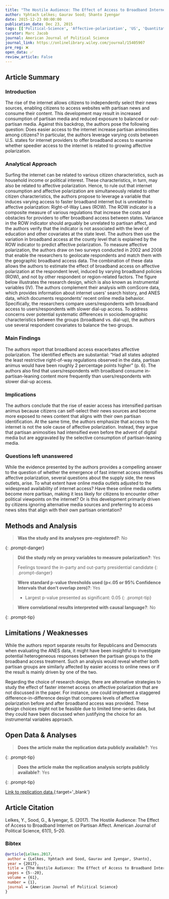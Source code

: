 ```yaml
---
title: "The Hostile Audience: The Effect of Access to Broadband Internet on Partisan Affect"
author: Yphtach Lelkes; Gaurav Sood; Shanto Iyengar
date: 2015-12-23 00:00:00
publication_date: Dec 23, 2015
tags: [['Political-Science', 'Affective-polarization', 'US', 'Quantitative', 'Descriptive', 'Causal', 'ANES']]
curator: Marc Jacob
journal: American Journal of Political Science
journal_link: https://onlinelibrary.wiley.com/journal/15405907
pre_reg: ❌
open_data: ✅
review_article: False
---
```


## Article Summary

### Introduction
The rise of the internet allows citizens to independently select their news sources, enabling citizens to access websites with partisan news and consume their content. This development may result in increased consumption of partisan media and reduced exposure to balanced or out-partisan media. Against this backdrop, the authors pose the following question: Does easier access to the internet increase partisan animosities among citizens? In particular, the authors leverage varying costs between U.S. states for internet providers to offer broadband access to examine whether speedier access to the internet is related to growing affective polarization.

### Analytical Approach
Surfing the internet can be related to various citizen characteristics, such as household income or political interest. These characteristics, in turn, may also be related to affective polarization. Hence, to rule out that internet consumption and affective polarization are simultaneously related to other citizen characteristics, the authors propose to leverage a variable that induces varying access to faster broadband internet but is unrelated to affective polarization: Right-of-Way Laws (ROW). The ROW indicator is a composite measure of various regulations that increase the costs and obstacles for providers to offer broadband access between states. Variance in the ROW indicator should arguably be unrelated to partisan affect, and the authors verify that the indicator is not associated with the level of education and other covariates at the state level.
The authors then use the variation in broadband access at the county level that is explained by the ROW indicator to predict affective polarization. To measure affective polarization, the authors draw on two surveys conducted in 2002 and 2008 that enable the researchers to geolocate respondents and match them with the geographic broadband access data. The combination of these data allows the authors to estimate the effect of broadband access on affective polarization at the respondent level, induced by varying broadband policies (ROW), and not by other respondent or region-related factors. The figure below illustrates the research design, which is also known as instrumental variables (IV).
The authors complement their analysis with comScore data, which provides information about internet users' search history, and ANES data, which documents respondents’ recent online media behavior. Specifically, the researchers compare users/respondents with broadband access to users/respondents with slower dial-up access. To address concerns over potential systematic differences in sociodemographic characteristics between the groups (broadband vs. dial-up), the authors use several respondent covariates to balance the two groups.

### Main Findings
The authors report that broadband access exacerbates affective polarization. The identified effects are substantial: “Had all states adopted the least restrictive right-of-way regulations observed in the data, partisan animus would have been roughly 2 percentage points higher” (p. 6). The authors also find that users/respondents with broadband consume in-partisan-leaning content more frequently than users/respondents with slower dial-up access.

### Implications
The authors conclude that the rise of easier access has intensified partisan animus because citizens can self-select their news sources and become more exposed to news content that aligns with their own partisan identification. At the same time, the authors emphasize that access to the internet is not the sole cause of affective polarization. Instead, they argue that partisan animosities had intensified even before the advent of digital media but are aggravated by the selective consumption of partisan-leaning media.

### Questions left unanswered
While the evidence presented by the authors provides a compelling answer to the question of whether the emergence of fast internet access intensifies affective polarization, several questions about the supply side, the news outlets, arise. To what extent have online media outlets adjusted to the widespread availability of internet access? Have these online media outlets become more partisan, making it less likely for citizens to encounter other political viewpoints on the internet? Or is this development primarily driven by citizens ignoring alternative media sources and preferring to access news sites that align with their own partisan orientation?


## Methods and Analysis

> **Was the study and its analyses pre-registered?**: No
> 
{: .prompt-danger}

> **Did the study rely on proxy variables to measure polarization?**: Yes
> 
> 
> Feelings toward the in-party and out-party presidential candidate
{: .prompt-danger}


> **Were standard p-value thresholds used (p<.05 or 95% Confidence Intervals that don’t overlap zero)?**: Yes
> 
> - Largest p-value presented as significant: 0.05
{: .prompt-tip}

> **Were correlational results interpreted with causal language?**: No
> 
{: .prompt-tip}

## Limitations / Weaknesses

While the authors report separate results for Republicans and Democrats when evaluating the ANES data, it might have been insightful to investigate potential heterogeneous responses between the partisan groups to the broadband access treatment. Such an analysis would reveal whether both partisan groups are similarly affected by easier access to online news or if the result is mainly driven by one of the two.

Regarding the choice of research design, there are alternative strategies to study the effect of faster internet access on affective polarization that are not discussed in the paper. For instance, one could implement a staggered difference-in-difference design that compares levels of affective polarization before and after broadband access was provided. These design choices might not be feasible due to limited time-series data, but they could have been discussed when justifying the choice for an instrumental variables approach.


## Open Data & Analyses

> **Does the article make the replication data publicly available?**: Yes
> 
{: .prompt-tip}

> **Does the article make the replication analysis scripts publicly available?**: Yes
> 
{: .prompt-tip}


[Link to replication data.](http://dx.doi.org/10.7910/DVN/LWED0F){:target='_blank'}

## Article Citation

Lelkes, Y., Sood, G., & Iyengar, S. (2017). The Hostile Audience: The Effect of Access to Broadband Internet on Partisan Affect. American Journal of Political Science, 61(1), 5–20.

### Bibtex

```bibtex
@article{Lelkes.2017,
 author = {Lelkes, Yphtach and Sood, Gaurav and Iyengar, Shanto},
 year = {2017},
 title = {The Hostile Audience: The Effect of Access to Broadband Internet on Partisan Affect},
 pages = {5--20},
 volume = {61},
 number = {1},
 journal = {American Journal of Political Science}
}
```